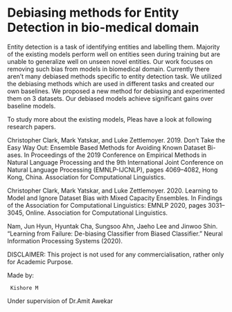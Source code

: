 # Debiasing methods for Entity Detection in bio-medical domain

Entity detection is a task of identifying entities and
labelling them. Majority of the existing models perform well on entities seen during
training but are unable to generalize well on unseen novel entities. Our work focuses
on removing such bias from models in biomedical domain. Currently there aren’t
many debiased methods specific to entity detection task. We utilized the debiasing
methods which are used in different tasks and created our own baselines. We proposed
a new method for debiasing and experimented them on 3 datasets. Our debiased
models achieve significant gains over baseline models.

To study more about the existing models, Pleas have a look at following research papers.


Christopher Clark, Mark Yatskar, and Luke Zettlemoyer. 2019. Don’t Take the
Easy Way Out: Ensemble Based Methods for Avoiding Known Dataset Bi-
ases. In Proceedings of the 2019 Conference on Empirical Methods in Natural
Language Processing and the 9th International Joint Conference on Natural
Language Processing (EMNLP-IJCNLP), pages 4069–4082, Hong Kong, China.
Association for Computational Linguistics.

Christopher Clark, Mark Yatskar, and Luke Zettlemoyer. 2020. Learning to
Model and Ignore Dataset Bias with Mixed Capacity Ensembles. In Findings of
the Association for Computational Linguistics: EMNLP 2020, pages 3031–3045,
Online. Association for Computational Linguistics.

Nam, Jun Hyun, Hyuntak Cha, Sungsoo Ahn, Jaeho Lee and Jinwoo Shin.
“Learning from Failure: De-biasing Classifier from Biased Classifier.” Neural
Information Processing Systems (2020).


DISCLAIMER: This project is not used for any commercialisation, rather only for Academic Purpose. 
 																
Made by:

     Kishore M
Under supervision of
     Dr.Amit Awekar


